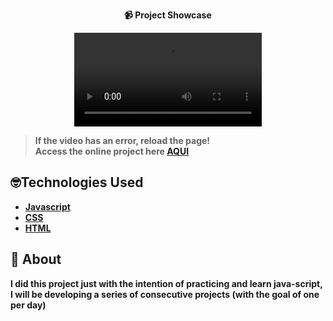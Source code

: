 <strong><div align="center">
 📹 Project Showcase

  <video src="                 ">
</div>



> **If the video has an error, reload the page!**<br>
> Access the online project here  **[AQUI]( https://luckxsz.github.io/Battery-Device-Detector-5/)**


## 🤓Technologies Used

-   [Javascript](https://developer.mozilla.org/en-US/docs/Web/JavaScript)
-   [CSS](https://developer.mozilla.org/en-US/docs/Web/CSS)
-   [HTML](https://developer.mozilla.org/en-US/docs/Web/HTML)

## 📝 About

I did this project just with the intention of practicing and learn java-script, I will be developing a series of consecutive projects (with the goal of one per day)
<strong/>
